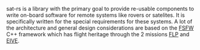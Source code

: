 sat-rs is a library with the primary goal to provide re-usable
components to write on-board software for remote systems like rovers or
satelites. It is specifically written for the special requirements for
these systems.
A lot of the architecture and general design considerations are based on the [FSFW](/projects/fsfw)
C++ framework which has flight heritage through the 2 missions
[FLP](https://www.irs.uni-stuttgart.de/en/research/satellitetechnology-and-instruments/smallsatelliteprogram/flying-laptop/)
and
[EIVE](https://www.irs.uni-stuttgart.de/en/research/satellitetechnology-and-instruments/smallsatelliteprogram/EIVE/).

